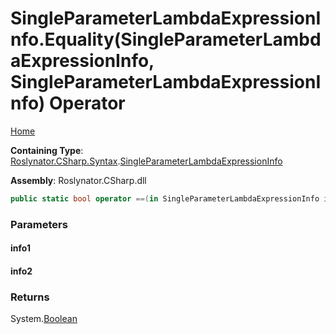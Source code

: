 # SingleParameterLambdaExpressionInfo\.Equality\(SingleParameterLambdaExpressionInfo, SingleParameterLambdaExpressionInfo\) Operator

[Home](../../../../../README.md)

**Containing Type**: [Roslynator.CSharp.Syntax](../../README.md)\.[SingleParameterLambdaExpressionInfo](../README.md)

**Assembly**: Roslynator\.CSharp\.dll

```csharp
public static bool operator ==(in SingleParameterLambdaExpressionInfo info1, in SingleParameterLambdaExpressionInfo info2)
```

### Parameters

#### info1





#### info2





### Returns

System\.[Boolean](https://docs.microsoft.com/en-us/dotnet/api/system.boolean)


